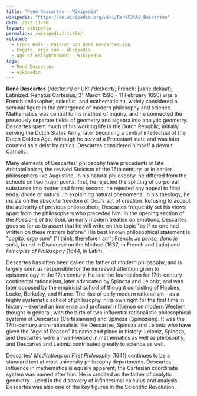 ```yaml
---
title: "René Descartes - Wikipedia"
wikipedia: "https://en.wikipedia.org/wiki/Ren%C3%A9_Descartes"
date: 2022-11-26
layout: wikipedia
permalink: /wikipedia/:title/
related:
  - Frans_Hals_-_Portret_van_René_Descartes.jpg
  - Cogito, ergo sum - Wikipedia
  - Age of Enlightenment - Wikipedia
tags:
  - René Descartes
  - Wikipedia
---
```

**René Descartes** (/deɪˈkɑːrt/ or UK: /ˈdeɪkɑːrt/; French: [ʁəne dekaʁt]; Latinized: Renatus Cartesius; 31 March 1596 – 11 February 1650) was a French philosopher, scientist, and mathematician, widely considered a seminal figure in the emergence of modern philosophy and science. Mathematics was central to his method of inquiry, and he connected the previously separate fields of geometry and algebra into analytic geometry. Descartes spent much of his working life in the Dutch Republic, initially serving the Dutch States Army, later becoming a central intellectual of the Dutch Golden Age. Although he served a Protestant state and was later counted as a deist by critics, Descartes considered himself a devout Catholic.

Many elements of Descartes' philosophy have precedents in late Aristotelianism, the revived Stoicism of the 16th century, or in earlier philosophers like Augustine. In his natural philosophy, he differed from the schools on two major points: first, he rejected the splitting of corporeal substance into matter and form; second, he rejected any appeal to final ends, divine or natural, in explaining natural phenomena. In his theology, he insists on the absolute freedom of God's act of creation. Refusing to accept the authority of previous philosophers, Descartes frequently set his views apart from the philosophers who preceded him. In the opening section of the *Passions of the Soul*, an early modern treatise on emotions, Descartes goes so far as to assert that he will write on this topic "as if no one had written on these matters before." His best known philosophical statement is "*cogito, ergo sum*" ("I think, therefore I am"; French: *Je pense, donc je suis*), found in Discourse on the Method (1637; in French and Latin) and *Principles of Philosophy* (1644, in Latin).

Descartes has often been called the father of modern philosophy, and is largely seen as responsible for the increased attention given to epistemology in the 17th century. He laid the foundation for 17th-century continental rationalism, later advocated by Spinoza and Leibniz, and was later opposed by the empiricist school of thought consisting of Hobbes, Locke, Berkeley, and Hume. The rise of early modern rationalism – as a highly systematic school of philosophy in its own right for the first time in history – exerted an immense and profound influence on modern Western thought in general, with the birth of two influential rationalistic philosophical systems of Descartes (Cartesianism) and Spinoza (Spinozism). It was the 17th-century arch-rationalists like Descartes, Spinoza and Leibniz who have given the "Age of Reason" its name and place in history. Leibniz, Spinoza, and Descartes were all well-versed in mathematics as well as philosophy, and Descartes and Leibniz contributed greatly to science as well.

Descartes' *Meditations on First Philosophy* (1641) continues to be a standard text at most university philosophy departments. Descartes' influence in mathematics is equally apparent; the Cartesian coordinate system was named after him. He is credited as the father of analytic geometry—used in the discovery of infinitesimal calculus and analysis. Descartes was also one of the key figures in the Scientific Revolution.